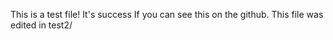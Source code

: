 This is a test file!
It's success If you can see this on the github.
This file was edited in test2/
